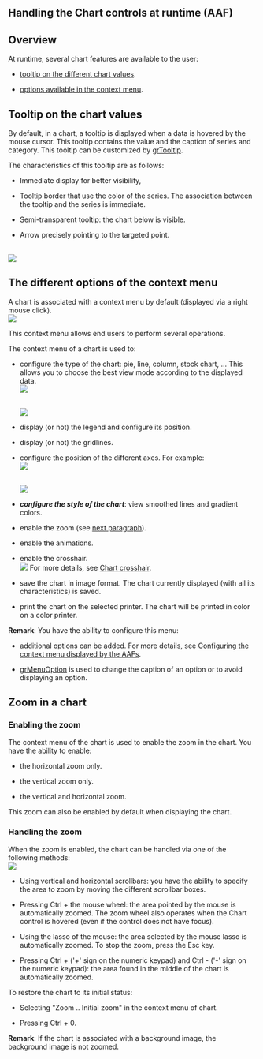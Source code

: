 
## Handling the Chart controls at runtime (AAF)
			



<a name="NOTE1"></a>
<a name="NOTE1_1"></a>


## Overview
<a name="overview_ELTTEXTE000177"></a>
At runtime, several chart features are available to the user: 

- [tooltip on the different chart values](#NOTE2_1). 

- [options available in the context menu](#NOTE3_1). 




<a name="NOTE2"></a>
<a name="NOTE2_1"></a>


## Tooltip on the chart values
<a name="tooltip_the_chart_values_ELTTEXTE000201"></a>
 
By default, in a chart, a tooltip is displayed when a data is hovered by the mouse cursor. This tooltip contains the value and the caption of series and category. This tooltip can be customized by [grTooltip](../WDLang3/3042010.md). 

The characteristics of this tooltip are as follows: 

- Immediate display for better visibility, 

- Tooltip border that use the color of the series. The association between the tooltip and the series is immediate. 

- Semi-transparent tooltip: the chart below is visible.

- Arrow precisely pointing to the targeted point. 



<br>![](https://doc.pcsoft.fr/en-US/images/image.awp?langid=3&name=WD%20-%20Bulle%20Graphe.jpg)


<a name="NOTE3"></a>
<a name="NOTE3_1"></a>


## The different options of the context menu
<a name="the_different_options_the_context_menu_ELTTEXTE000225"></a>
A chart is associated with a context menu by default (displayed via a right mouse click).<br>![](https://doc.pcsoft.fr/en-US/images/image.awp?langid=3&name=Graphe_MenuCtx.gif)


This context menu allows end users to perform several operations.  

The context menu of a chart is used to:

- configure the type of the chart: pie, line, column, stock chart, ... This allows you to choose the best view mode according to the displayed data. <br>![](https://doc.pcsoft.fr/en-US/images/image.awp?langid=3&name=graphe_Courbe.gif&type=thumb)

	<br>![](https://doc.pcsoft.fr/en-US/images/image.awp?langid=3&name=graphe_Aire.gif&type=thumb)


- display (or not) the legend and configure its position.

- display (or not) the gridlines.

- configure the position of the different axes. For example: <br>![](https://doc.pcsoft.fr/en-US/images/image.awp?langid=3&name=Graphe_axes2.gif&type=thumb)

	<br>![](https://doc.pcsoft.fr/en-US/images/image.awp?langid=3&name=Graphe_axes1.gif&type=thumb)


- ***configure the style of the chart***: view smoothed lines and gradient colors.

- enable the zoom (see [next paragraph](#NOTE4_1)).

- enable the animations. 

- enable the crosshair.<br>![](https://doc.pcsoft.fr/en-US/images/image.awp?langid=3&name=Graphe_Mire.gif&type=thumb)
For more details, see [Chart crosshair](../WDChamp/3042078.md). 

- save the chart in image format. The chart currently displayed (with all its characteristics) is saved.

- print the chart on the selected printer. The chart will be printed in color on a color printer.




**Remark**: You have the ability to configure this menu:

- additional options can be added. For more details, see [Configuring the context menu displayed by the AAFs](../Editeurs/2010040.md).

- [grMenuOption](../WDLang3/3042042.md) is used to change the caption of an option or to avoid displaying an option.




<a name="NOTE4"></a>
<a name="NOTE4_1"></a>


## Zoom in a chart
<a name="zoom_chart_ELTTEXTE000249"></a>


### Enabling the zoom
<a name="enabling_the_zoom_ELTPARAGRAPHE000098"></a>

The context menu of the chart is used to enable the zoom in the chart. You have the ability to enable:

- the horizontal zoom only.

- the vertical zoom only.

- the vertical and horizontal zoom.




This zoom can also be enabled by default when displaying the chart.
<a name="NOTE3_2"></a>


### Handling the zoom
<a name="handling_the_zoom_ELTPARAGRAPHE000111"></a>When the zoom is enabled, the chart can be handled via one of the following methods:<br>![](https://doc.pcsoft.fr/en-US/images/image.awp?langid=3&name=Graphe_zoom.gif&type=thumb)


- Using vertical and horizontal scrollbars: you have the ability to specify the area to zoom by moving the different scrollbar boxes.

- Pressing Ctrl + the mouse wheel: the area pointed by the mouse is automatically zoomed. 
	The zoom wheel also operates when the Chart control is hovered (even if the control does not have focus).

- Using the lasso of the mouse: the area selected by the mouse lasso is automatically zoomed. To stop the zoom, press the Esc key.

- Pressing Ctrl + ('+' sign on the numeric keypad) and Ctrl - ('-' sign on the numeric keypad): the area found in the middle of the chart is automatically zoomed.




To restore the chart to its initial status:

- Selecting "Zoom .. Initial zoom" in the context menu of chart.

- Pressing Ctrl + 0.




**Remark**: If the chart is associated with a background image, the background image is not zoomed.


